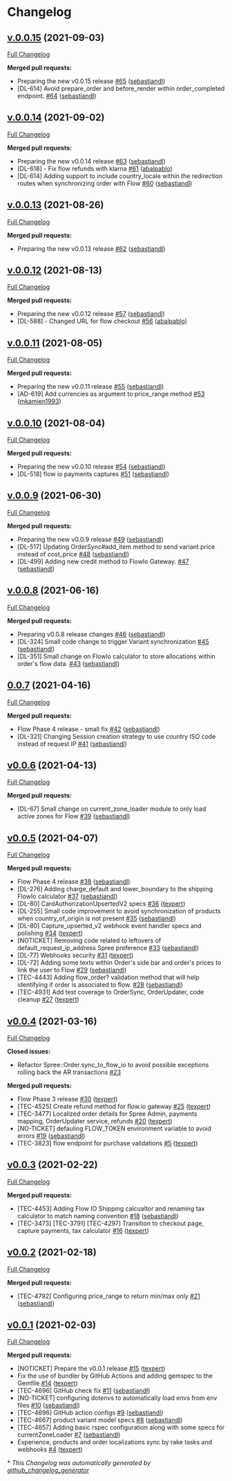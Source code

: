 # Changelog

## [v.0.0.15](https://github.com/mejuri-inc/flowcommerce_spree/tree/v.0.0.15) (2021-09-03)

[Full Changelog](https://github.com/mejuri-inc/flowcommerce_spree/compare/v.0.0.14...v.0.0.15)

**Merged pull requests:**

- Preparing the new v0.0.15 release  [\#65](https://github.com/mejuri-inc/flowcommerce_spree/pull/65) ([sebastiandl](https://github.com/sebastiandl))
- \[DL-614\] Avoid prepare\_order and before\_render within order\_completed endpoint. [\#64](https://github.com/mejuri-inc/flowcommerce_spree/pull/64) ([sebastiandl](https://github.com/sebastiandl))

## [v.0.0.14](https://github.com/mejuri-inc/flowcommerce_spree/tree/v.0.0.14) (2021-09-02)

[Full Changelog](https://github.com/mejuri-inc/flowcommerce_spree/compare/v.0.0.13...v.0.0.14)

**Merged pull requests:**

- Preparing the new v0.0.14 release [\#63](https://github.com/mejuri-inc/flowcommerce_spree/pull/63) ([sebastiandl](https://github.com/sebastiandl))
- \[DL-618\] - Fix flow refunds with klarna [\#61](https://github.com/mejuri-inc/flowcommerce_spree/pull/61) ([abalpablo](https://github.com/abalpablo))
- \[DL-614\] Adding support to include country\_locale within the redirection routes when synchronizing order with Flow [\#60](https://github.com/mejuri-inc/flowcommerce_spree/pull/60) ([sebastiandl](https://github.com/sebastiandl))

## [v.0.0.13](https://github.com/mejuri-inc/flowcommerce_spree/tree/v.0.0.13) (2021-08-26)

[Full Changelog](https://github.com/mejuri-inc/flowcommerce_spree/compare/v.0.0.12...v.0.0.13)

**Merged pull requests:**

- Preparing the new v0.0.13 release  [\#62](https://github.com/mejuri-inc/flowcommerce_spree/pull/62) ([sebastiandl](https://github.com/sebastiandl))

## [v.0.0.12](https://github.com/mejuri-inc/flowcommerce_spree/tree/v.0.0.12) (2021-08-13)

[Full Changelog](https://github.com/mejuri-inc/flowcommerce_spree/compare/v.0.0.11...v.0.0.12)

**Merged pull requests:**

- Preparing the new v0.0.12 release [\#57](https://github.com/mejuri-inc/flowcommerce_spree/pull/57) ([sebastiandl](https://github.com/sebastiandl))
- \[DL-588\] - Changed URL for flow checkout [\#56](https://github.com/mejuri-inc/flowcommerce_spree/pull/56) ([abalpablo](https://github.com/abalpablo))

## [v.0.0.11](https://github.com/mejuri-inc/flowcommerce_spree/tree/v.0.0.11) (2021-08-05)

[Full Changelog](https://github.com/mejuri-inc/flowcommerce_spree/compare/v.0.0.10...v.0.0.11)

**Merged pull requests:**

- Preparing the new v0.0.11 release  [\#55](https://github.com/mejuri-inc/flowcommerce_spree/pull/55) ([sebastiandl](https://github.com/sebastiandl))
- \[AD-619\] Add currencies as argument to price\_range method [\#53](https://github.com/mejuri-inc/flowcommerce_spree/pull/53) ([mkamien1993](https://github.com/mkamien1993))

## [v.0.0.10](https://github.com/mejuri-inc/flowcommerce_spree/tree/v.0.0.10) (2021-08-04)

[Full Changelog](https://github.com/mejuri-inc/flowcommerce_spree/compare/v.0.0.9...v.0.0.10)

**Merged pull requests:**

- Preparing the new v0.0.10 release  [\#54](https://github.com/mejuri-inc/flowcommerce_spree/pull/54) ([sebastiandl](https://github.com/sebastiandl))
- \[DL-518\] flow io payments captures [\#51](https://github.com/mejuri-inc/flowcommerce_spree/pull/51) ([sebastiandl](https://github.com/sebastiandl))

## [v.0.0.9](https://github.com/mejuri-inc/flowcommerce_spree/tree/v.0.0.9) (2021-06-30)

[Full Changelog](https://github.com/mejuri-inc/flowcommerce_spree/compare/v.0.0.8...v.0.0.9)

**Merged pull requests:**

- Preparing the new v0.0.9 release [\#49](https://github.com/mejuri-inc/flowcommerce_spree/pull/49) ([sebastiandl](https://github.com/sebastiandl))
- \[DL-517\] Updating OrderSync\#add\_item method to send variant price instead of cost\_price [\#48](https://github.com/mejuri-inc/flowcommerce_spree/pull/48) ([sebastiandl](https://github.com/sebastiandl))
- \[DL-499\] Adding new credit method to FlowIo Gateway. [\#47](https://github.com/mejuri-inc/flowcommerce_spree/pull/47) ([sebastiandl](https://github.com/sebastiandl))

## [v.0.0.8](https://github.com/mejuri-inc/flowcommerce_spree/tree/v.0.0.8) (2021-06-16)

[Full Changelog](https://github.com/mejuri-inc/flowcommerce_spree/compare/0.0.7...v.0.0.8)

**Merged pull requests:**

- Preparing v0.0.8 release changes [\#46](https://github.com/mejuri-inc/flowcommerce_spree/pull/46) ([sebastiandl](https://github.com/sebastiandl))
- \[DL-324\] Small code change to trigger Variant synchronization [\#45](https://github.com/mejuri-inc/flowcommerce_spree/pull/45) ([sebastiandl](https://github.com/sebastiandl))
- \[DL-351\] Small change on FlowIo calculator to store allocations within order's flow data. [\#43](https://github.com/mejuri-inc/flowcommerce_spree/pull/43) ([sebastiandl](https://github.com/sebastiandl))

## [0.0.7](https://github.com/mejuri-inc/flowcommerce_spree/tree/0.0.7) (2021-04-16)

[Full Changelog](https://github.com/mejuri-inc/flowcommerce_spree/compare/v0.0.6...0.0.7)

**Merged pull requests:**

- Flow Phase 4 release - small fix [\#42](https://github.com/mejuri-inc/flowcommerce_spree/pull/42) ([sebastiandl](https://github.com/sebastiandl))
- \[DL-321\] Changing Session creation strategy to use country ISO code instead of request IP [\#41](https://github.com/mejuri-inc/flowcommerce_spree/pull/41) ([sebastiandl](https://github.com/sebastiandl))

## [v0.0.6](https://github.com/mejuri-inc/flowcommerce_spree/tree/v0.0.6) (2021-04-13)

[Full Changelog](https://github.com/mejuri-inc/flowcommerce_spree/compare/v0.0.5...v0.0.6)

**Merged pull requests:**

- \[DL-67\] Small change on current\_zone\_loader module to only load active zones for Flow [\#39](https://github.com/mejuri-inc/flowcommerce_spree/pull/39) ([sebastiandl](https://github.com/sebastiandl))

## [v0.0.5](https://github.com/mejuri-inc/flowcommerce_spree/tree/v0.0.5) (2021-04-07)

[Full Changelog](https://github.com/mejuri-inc/flowcommerce_spree/compare/v0.0.4...v0.0.5)

**Merged pull requests:**

- Flow Phase 4 release [\#38](https://github.com/mejuri-inc/flowcommerce_spree/pull/38) ([sebastiandl](https://github.com/sebastiandl))
- \[DL-276\] Adding charge\_default and lower\_boundary to the shipping FlowIo calculator [\#37](https://github.com/mejuri-inc/flowcommerce_spree/pull/37) ([sebastiandl](https://github.com/sebastiandl))
- \[DL-80\] CardAuthorizationUpsertedV2 specs [\#36](https://github.com/mejuri-inc/flowcommerce_spree/pull/36) ([texpert](https://github.com/texpert))
- \[DL-255\] Small code improvement to avoid synchronization of products when country\_of\_origin is not present [\#35](https://github.com/mejuri-inc/flowcommerce_spree/pull/35) ([sebastiandl](https://github.com/sebastiandl))
- \[DL-80\] Capture\_upserted\_v2 webhook event handler specs and polishing [\#34](https://github.com/mejuri-inc/flowcommerce_spree/pull/34) ([texpert](https://github.com/texpert))
- \[NOTICKET\] Removing code related to leftovers of default\_request\_ip\_address Spree preference [\#33](https://github.com/mejuri-inc/flowcommerce_spree/pull/33) ([sebastiandl](https://github.com/sebastiandl))
- \[DL-77\] Webhooks security [\#31](https://github.com/mejuri-inc/flowcommerce_spree/pull/31) ([texpert](https://github.com/texpert))
- \[DL-72\] Adding some texts within Order's side bar and order's prices to link the user to Flow [\#29](https://github.com/mejuri-inc/flowcommerce_spree/pull/29) ([sebastiandl](https://github.com/sebastiandl))
- \[TEC-4443\] Adding flow\_order? validation method that will help identifying if order is associated to flow. [\#28](https://github.com/mejuri-inc/flowcommerce_spree/pull/28) ([sebastiandl](https://github.com/sebastiandl))
- \[TEC-4931\] Add test coverage to OrderSync, OrderUpdater, code cleanup [\#27](https://github.com/mejuri-inc/flowcommerce_spree/pull/27) ([texpert](https://github.com/texpert))

## [v0.0.4](https://github.com/mejuri-inc/flowcommerce_spree/tree/v0.0.4) (2021-03-16)

[Full Changelog](https://github.com/mejuri-inc/flowcommerce_spree/compare/v0.0.3...v0.0.4)

**Closed issues:**

- Refactor Spree::Order.sync\_to\_flow\_io to avoid possible exceptions rolling back the AR transactions [\#23](https://github.com/mejuri-inc/flowcommerce_spree/issues/23)

**Merged pull requests:**

- Flow Phase 3 release [\#30](https://github.com/mejuri-inc/flowcommerce_spree/pull/30) ([texpert](https://github.com/texpert))
- \[TEC-4525\] Create refund method for flow.io gateway [\#25](https://github.com/mejuri-inc/flowcommerce_spree/pull/25) ([texpert](https://github.com/texpert))
- \[TEC-3477\] Localized order details for Spree Admin, payments mapping,  OrderUpdater service, refunds [\#20](https://github.com/mejuri-inc/flowcommerce_spree/pull/20) ([texpert](https://github.com/texpert))
- \[NO-TICKET\] defauling FLOW\_TOKEN environment variable to avoid errors [\#19](https://github.com/mejuri-inc/flowcommerce_spree/pull/19) ([sebastiandl](https://github.com/sebastiandl))
- \[TEC-3823\] flow endpoint for purchase validations [\#5](https://github.com/mejuri-inc/flowcommerce_spree/pull/5) ([texpert](https://github.com/texpert))

## [v0.0.3](https://github.com/mejuri-inc/flowcommerce_spree/tree/v0.0.3) (2021-02-22)

[Full Changelog](https://github.com/mejuri-inc/flowcommerce_spree/compare/v0.0.2...v0.0.3)

**Merged pull requests:**

- \[TEC-4453\] Adding Flow IO Shipping calcualtor and renaming tax calculator to match naming convention [\#18](https://github.com/mejuri-inc/flowcommerce_spree/pull/18) ([sebastiandl](https://github.com/sebastiandl))
- \[TEC-3473\] \[TEC-3791\] \[TEC-4297\] Transition to checkout page, capture payments, tax calculator [\#16](https://github.com/mejuri-inc/flowcommerce_spree/pull/16) ([texpert](https://github.com/texpert))

## [v0.0.2](https://github.com/mejuri-inc/flowcommerce_spree/tree/v0.0.2) (2021-02-18)

[Full Changelog](https://github.com/mejuri-inc/flowcommerce_spree/compare/v0.0.1...v0.0.2)

**Merged pull requests:**

- \[TEC-4792\] Configuring price\_range to return min/max only [\#21](https://github.com/mejuri-inc/flowcommerce_spree/pull/21) ([sebastiandl](https://github.com/sebastiandl))

## [v0.0.1](https://github.com/mejuri-inc/flowcommerce_spree/tree/v0.0.1) (2021-02-03)

[Full Changelog](https://github.com/mejuri-inc/flowcommerce_spree/compare/8376622c8175de74c6b30ae88b42a35b34b64598...v0.0.1)

**Merged pull requests:**

- \[NOTICKET\] Prepare the v0.0.1 release [\#15](https://github.com/mejuri-inc/flowcommerce_spree/pull/15) ([texpert](https://github.com/texpert))
- Fix the use of bundler by GitHub Actions and adding gemspec to the Gemfile [\#14](https://github.com/mejuri-inc/flowcommerce_spree/pull/14) ([texpert](https://github.com/texpert))
- \[TEC-4696\] GitHub check fix [\#11](https://github.com/mejuri-inc/flowcommerce_spree/pull/11) ([sebastiandl](https://github.com/sebastiandl))
- \[NO-TICKET\] configuring dotenvs to automatically load envs from env files [\#10](https://github.com/mejuri-inc/flowcommerce_spree/pull/10) ([sebastiandl](https://github.com/sebastiandl))
- \[TEC-4696\] GitHub action configs [\#9](https://github.com/mejuri-inc/flowcommerce_spree/pull/9) ([sebastiandl](https://github.com/sebastiandl))
- \[TEC-4667\] product variant model specs [\#8](https://github.com/mejuri-inc/flowcommerce_spree/pull/8) ([sebastiandl](https://github.com/sebastiandl))
- \[TEC-4657\] Adding basic rspec configuration along with some specs for currentZoneLoader [\#7](https://github.com/mejuri-inc/flowcommerce_spree/pull/7) ([sebastiandl](https://github.com/sebastiandl))
- Experience, products and order localizations sync by rake tasks and webhooks [\#4](https://github.com/mejuri-inc/flowcommerce_spree/pull/4) ([texpert](https://github.com/texpert))



\* *This Changelog was automatically generated by [github_changelog_generator](https://github.com/github-changelog-generator/github-changelog-generator)*
